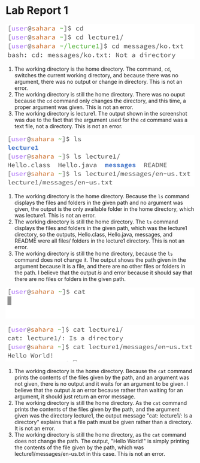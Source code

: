 # Lab Report 1


![`cd` #1,2,3](cd1.png)
1. The working directory is the home directory. The command, `cd`, switches the current working directory, and because there was no argument, there was no output or change in directory. This is not an error.
2. The working directory is still the home directory. There was no ouput because the `cd` command only changes the directory, and this time, a proper argument was given. This is not an error.
3. The working directory is lecture1. The output shown in the screenshot was due to the fact that the argument used for the `cd` command was a text file, not a directory. This is not an error.

![`ls` #1,2,3](ls1.png)
1. The working directory is the home directory. Because the `ls` command displays the files and folders in the given path and no argument was given, the output is the only available folder in the home directory, which was lecture1. This is not an error. 
2. The working directory is still the home directory. The `ls` command displays the files and folders in the given path, which was the lecture1 directory, so the outputs, Hello.class, Hello.java, messages, and README were all files/ folders in the lecture1 directory. This is not an error.
3. The working directory is still the home directory, because the `ls` command does not change it. The output shows the path given in the argument because it is a file, and there are no other files or folders in the path. I believe that the output *is* and error because it should say that there are no files or folders in the given path.

![`cat` #1](cat1.png)

![`cat` #2,3](cat2.png)
1. The working directory is the home directory. Because the `cat` command prints the contents of the files given by the path, and an argument was not given, there is no output and it waits for an argument to be given. I believe that the output *is* an error because rather than waiting for an argument, it should just return an error message. 
2. The working directory is still the home directory. As the `cat` command prints the contents of the files given by the path, and the argument given was the directory lecture1, the output message "cat: lecture1/: Is a directory" explains that a file path must be given rather than a directory. It is not an error.
3. The working directory is still the home directory, as the `cat` command does not change the path. The output, "Hello World!" is simply printing the contents of the file given by the path, which was lecture1/messages/en-us.txt in this case. This is not an error.
